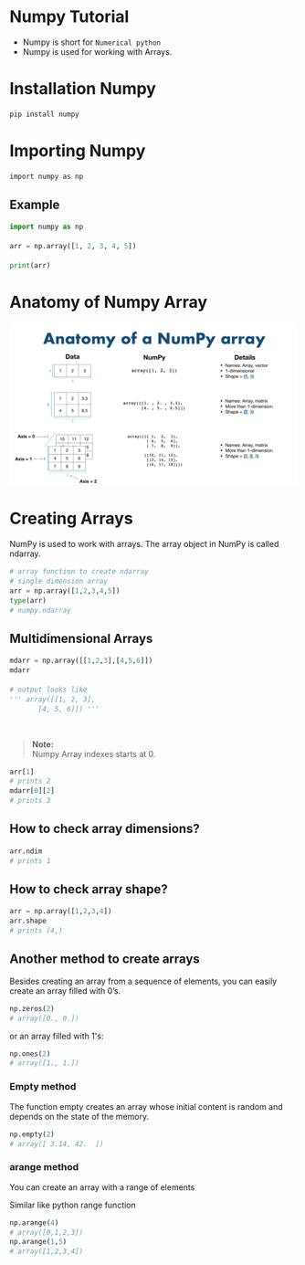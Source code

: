 # Numpy Tutorial

- Numpy is short for ```Numerical python```
- Numpy is used for working with Arrays.

# Installation Numpy

```bash
pip install numpy
```

# Importing Numpy

```bash
import numpy as np
```

## Example

```python
import numpy as np

arr = np.array([1, 2, 3, 4, 5])

print(arr)
```
# Anatomy of Numpy Array
![numpy array](nparray.png)

# Creating Arrays

NumPy is used to work with arrays. The array object in NumPy is called ndarray.

```python
# array function to create ndarray
# single dimension array
arr = np.array([1,2,3,4,5])
type(arr)
# numpy.ndarray
```

## Multidimensional Arrays

```python
mdarr = np.array([[1,2,3],[4,5,6]])
mdarr

# output looks like
''' array([[1, 2, 3],
       [4, 5, 6]]) '''
```

<br>

>**Note:**<br>
> Numpy Array indexes starts at 0.

```python
arr[1]
# prints 2
mdarr[0][2]
# prints 3
```

## How to check array dimensions?

```python
arr.ndim
# prints 1
```

## How to check array shape?
```python
arr = np.array([1,2,3,4])
arr.shape
# prints (4,)
```
## Another method to create arrays

Besides creating an array from a sequence of elements, you can easily create an array filled with 0’s. 
```python
np.zeros(2)
# array([0., 0.])
```
or an array filled with 1's:
```python 
np.ones(2)
# array([1., 1.])
```

### Empty method
The function empty creates an array whose initial content is random and depends on the state of the memory.
```python
np.empty(2)
# array([ 3.14, 42.  ])
```

### arange method
You can create an array with a range of elements

Similar like python range function
```python
np.arange(4)
# array([0,1,2,3])
np.arange(1,5)
# array([1,2,3,4])
```


